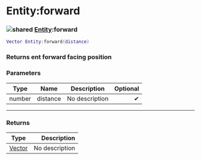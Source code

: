 # Entity:forward

### ![shared](../../home/entity/.gitbook/assets/shared.png) [Entity](../../home/entity/home/Entity/):forward

```lua
Vector Entity:forward(distance)
```

### Returns ent forward facing position

### Parameters

| Type   | Name     | Description    | Optional |
| ------ | -------- | -------------- | -------: |
| number | distance | No description |        ✔ |

***

### Returns

| Type                                     |    Description |
| ---------------------------------------- | -------------: |
| [Vector](../../home/entity/home/Vector/) | No description |
